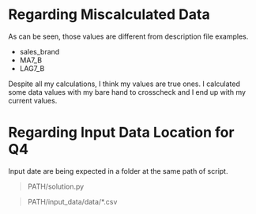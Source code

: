 # Regarding Miscalculated Data

As can be seen, those values are different from description file examples. 
- sales_brand
- MA7_B
- LAG7_B

Despite all my calculations, I think my values are true ones. I calculated some data values with my bare hand to crosscheck and I end up with my current values. 

# Regarding Input Data Location for Q4

Input date are being expected in a folder at the same path of script.

> PATH/solution.py 

> PATH/input_data/data/*.csv 